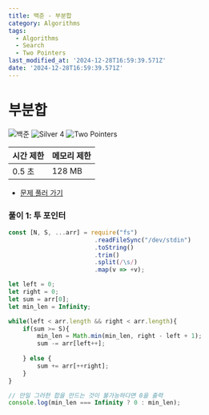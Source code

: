 ```yaml
---
title: 백준 - 부분합
category: Algorithms
tags:
  - Algorithms
  - Search
  - Two Pointers
last_modified_at: '2024-12-28T16:59:39.571Z'
date: '2024-12-28T16:59:39.571Z'
---
```


# 부분합

<img src="https://img.shields.io/badge/-백준-2980b9" alt="백준"/> <img src="https://img.shields.io/badge/-Gold 4-ec9a00" alt="Silver 4"/> <img src="https://img.shields.io/badge/-Two Pointers-cornflowerblue" alt="Two Pointers"/> 

| 시간 제한 | 메모리 제한 | 
|---------|----------|
| 0.5 초 | 128 MB | 

- [문제 풀러 가기](https://www.acmicpc.net/problem/1806)

### 풀이 1: 투 포인터

```js
const [N, S, ...arr] = require("fs")
                        .readFileSync("/dev/stdin")
                        .toString()
                        .trim()
                        .split(/\s/)
                        .map(v => +v);

let left = 0;
let right = 0;
let sum = arr[0];
let min_len = Infinity;

while(left < arr.length && right < arr.length){
    if(sum >= S){
        min_len = Math.min(min_len, right - left + 1);
        sum -= arr[left++];
        
    } else {
        sum += arr[++right];
    }
}

// 만일 그러한 합을 만드는 것이 불가능하다면 0을 출력
console.log(min_len === Infinity ? 0 : min_len);
```

